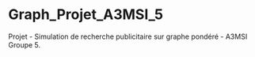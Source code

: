 # Graph_Projet_A3MSI_5
Projet - Simulation de recherche publicitaire sur graphe pondéré - A3MSI Groupe 5. 
